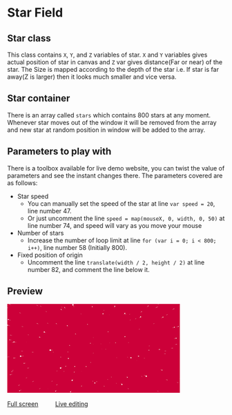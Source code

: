 # Star Field

## Star class
This class contains `X`, `Y`, and `Z` variables of star. `X` and `Y` variables gives actual position of star in canvas and `Z` var gives distance(Far or near) of the star. The Size is mapped according to the depth of the star i.e. If star is far away(Z is larger) then it looks much smaller and vice versa.

## Star container
There is an array called `stars` which contains 800 stars at any moment. Whenever star moves out of the window it will be removed from the array and new star at random position in window will be added to the array.

## Parameters to play with
There is a toolbox available for live demo website, you can twist the value of parameters and see the instant changes there. The parameters covered are as follows:

* Star speed
  - You can manually set the speed of the star at line `var speed = 20`, line number 47.
  - Or just uncomment the line `speed = map(mouseX, 0, width, 0, 50)` at line number 74, and speed will vary as you move your mouse
* Number of stars
  - Increase the number of loop limit at line `for (var i = 0; i < 800; i++)`, line number 58 (Initially 800).
* Fixed position of origin
  - Uncomment the line `translate(width / 2, height / 2)` at line number 82, and comment the line below it.

## Preview
![Star field preview](https://raw.githubusercontent.com/Vir-al/Interactive-web-backgrounds/master/previews/starField.gif "Star field")

<a href="https://StarField-Js--vir-al.repl.co">Full screen</a> &nbsp;&nbsp;&nbsp;&nbsp;&nbsp;&nbsp;&nbsp;&nbsp; <a href="https://repl.it/@vir_al/StarField-Js">Live editing</a>

